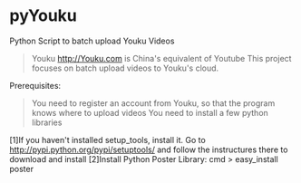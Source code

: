 pyYouku
=======

Python Script to batch upload Youku Videos

> Youku http://Youku.com is China's equivalent of Youtube
> This project focuses on batch upload videos to Youku's cloud.

Prerequisites:

> You need to register an account from Youku, so that the program knows where to upload videos
> You need to install a few python libraries
   
   [1]If you haven't installed setup_tools, install it. Go to http://pypi.python.org/pypi/setuptools/ and follow the instructures there to download and install
   [2]Install Python Poster Library: 
      cmd > easy_install poster
   



